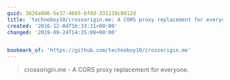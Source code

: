```yaml
---
guid: 3626a806-5e37-4665-bfdd-331219c0d12d
title: 'technoboy10/crossorigin.me: A CORS proxy replacement for everyone.'
created: '2016-12-04T16:33:31+00:00'
changed: '2019-09-24T14:35:08+00:00'


bookmark_of: 'https://github.com/technoboy10/crossorigin.me'
---
```



<blockquote>crossorigin.me - A CORS proxy replacement for everyone.</blockquote>
